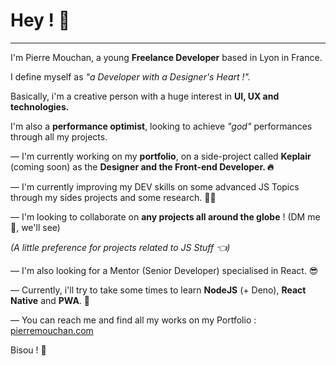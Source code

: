 # Hey ! 👋

---

I'm Pierre Mouchan, a young **Freelance Developer** based in Lyon in France.

I define myself as *"a Developer with a Designer's Heart !".*

Basically, i'm a creative person with a huge interest in **UI, UX and technologies.**

I'm also a **performance optimist**, looking to achieve *"god"* performances through all my projects.

— I'm currently working on my **portfolio**, on a side-project called **Keplair** (coming soon) as the **Designer and the Front-end Developer. 🔥**

— I'm currently improving my DEV skills on some advanced JS Topics through my sides projects and some research. 👨‍💻

— I'm looking to collaborate on **any projects all around the globe** ! (DM me 🌚, we'll see)

*(A little preference for projects related to JS Stuff 👈)*

— I'm also looking for a Mentor (Senior Developer) specialised in React. 😎

— Currently, i'll try to take some times to learn **NodeJS** (+ Deno), **React Native** and **PWA**. 🤙

— You can reach me and find all my works on my Portfolio : [pierremouchan.com](https://pierremouchan.com)

Bisou ! 👋 
